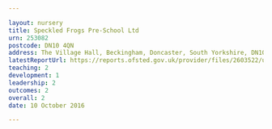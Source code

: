 ```yaml
---

layout: nursery
title: Speckled Frogs Pre-School Ltd
urn: 253082
postcode: DN10 4QN
address: The Village Hall, Beckingham, Doncaster, South Yorkshire, DN10 4QN
latestReportUrl: https://reports.ofsted.gov.uk/provider/files/2603522/urn/253082.pdf
teaching: 2
development: 1
leadership: 2
outcomes: 2
overall: 2
date: 10 October 2016

---
```

